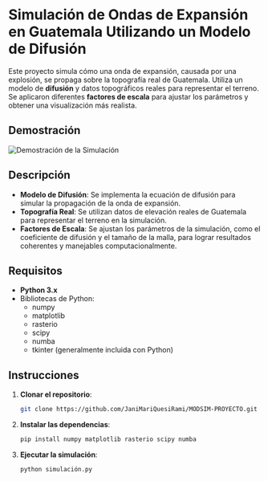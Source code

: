 # Simulación de Ondas de Expansión en Guatemala Utilizando un Modelo de Difusión

Este proyecto simula cómo una onda de expansión, causada por una explosión, se propaga sobre la topografía real de Guatemala. Utiliza un modelo de **difusión** y datos topográficos reales para representar el terreno. Se aplicaron diferentes **factores de escala** para ajustar los parámetros y obtener una visualización más realista.

## Demostración

![Demostración de la Simulación](modsimpf.gif)

## Descripción

- **Modelo de Difusión**: Se implementa la ecuación de difusión para simular la propagación de la onda de expansión.
- **Topografía Real**: Se utilizan datos de elevación reales de Guatemala para representar el terreno en la simulación.
- **Factores de Escala**: Se ajustan los parámetros de la simulación, como el coeficiente de difusión y el tamaño de la malla, para lograr resultados coherentes y manejables computacionalmente.

## Requisitos

- **Python 3.x**
- Bibliotecas de Python:
  - numpy
  - matplotlib
  - rasterio
  - scipy
  - numba
  - tkinter (generalmente incluida con Python)

## Instrucciones

1. **Clonar el repositorio**:

   ```bash
   git clone https://github.com/JaniMariQuesiRami/MODSIM-PROYECTO.git

2. **Instalar las dependencias**:

   ```bash
   pip install numpy matplotlib rasterio scipy numba

3. **Ejecutar la simulación**:

   ```bash
   python simulación.py


